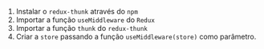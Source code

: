 1. Instalar o `redux-thunk` através do `npm`
2. Importar a função `useMiddleware` do `Redux`
3. Importar a função `thunk` do `redux-thunk`
4. Criar a `store` passando a função `useMiddleware(store)` como parâmetro.
